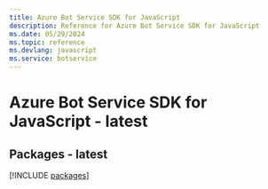 ```yaml
---
title: Azure Bot Service SDK for JavaScript
description: Reference for Azure Bot Service SDK for JavaScript
ms.date: 05/29/2024
ms.topic: reference
ms.devlang: javascript
ms.service: botservice
---
```

# Azure Bot Service SDK for JavaScript - latest
## Packages - latest
[!INCLUDE [packages](bot-service-index.md)]